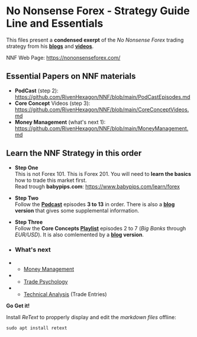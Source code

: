 # No Nonsense Forex - Strategy Guide Line and Essentials

This files present a **condensed exerpt** of the *No Nonsense Forex* trading strategy from his **[blogs](https://nononsenseforex.com/forex-blog/ "NNF blog")** and **[videos](https://www.youtube.com/channel/UCc8IRYpgBr4NGbaQFnd2b-A "youtube")**.

NNF Web Page: <https://nononsenseforex.com/>

## Essential Papers on NNF materials

* **PodCast** (step 2):  
  <https://github.com/RivenHexagon/NNF/blob/main/PodCastEpisodes.md>
* **Core Concept** Videos (step 3):  
  <https://github.com/RivenHexagon/NNF/blob/main/CoreConceptVideos.md>
* **Money Management** (what's next 1):  
  <https://github.com/RivenHexagon/NNF/blob/main/MoneyManagement.md>

## Learn the NNF Strategy in this order

* **Step One**  
  This is not Forex 101. This is Forex 201. You will need to **learn the basics** how to trade this
  market first.  
  Read trough **babypips.com**: <https://www.babypips.com/learn/forex>

* **Step Two**  
Follow the **[Podcast](https://nononsenseforex.com/forex-podcast/)** episodes **3 to 13** in order.
There is also a **[blog](https://nononsenseforex.com/forex-blog/page/9/ "podcast blog") version** that
gives some supplemental information.

* **Step Three**  
Follow the **Core Concepts [Playlist](https://youtube.com/playlist?list=PLPqWQo6-TXfHyC12MRHK5doA5oUeGwpkV "youtube")** episodes 2 to 7 (*Big Banks* through *EUR/USD*). It is also comlemented by a **[blog](https://nononsenseforex.com/category/forex-basics/ "core concept blog") version**.

* ### What's next
* * [Money Management](https://www.youtube.com/playlist?list=PLPqWQo6-TXfE8G_Mmxow0znSSoWTu44e7 "YouTube playlist")
* * [Trade Psychology](https://www.youtube.com/playlist?list=PLPqWQo6-TXfHvb2XDgU-WgFIubbo3gBVR "YouTube playlist")
* * [Technical Analysis](https://www.youtube.com/playlist?list=PLPqWQo6-TXfE_EEypsX7-by2qub_S09WN "YouTube playlist") (Trade Entries)


**Go Get it!**

Install *ReText* to propperly display and edit the *markdown files* offline:

`sudo apt install retext`

